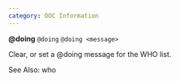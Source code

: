 ```yaml
---
category: OOC Information
---
```


**@doing**
`@doing`
`@doing <message>`

Clear, or set a @doing message for the WHO list.

See Also: who
